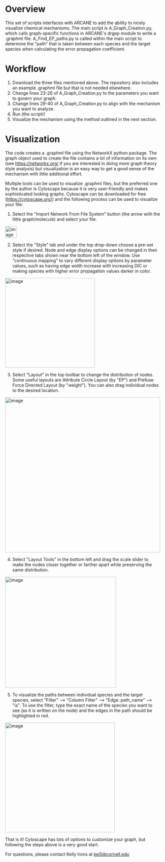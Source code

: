 # Overview

This set of scripts interfaces with ARCANE to add the ability to nicely visualize chemical mechanisms. The main script is A_Graph_Creation.py, which calls graph-specific functions in ARCANE's drgep module to write a .graphml file. A_Find_EP_paths.py is called within the main script to determine the "path" that is taken between each species and the target species when calculating the error propagation coefficient. 


# Workflow 

1. Download the three files mentioned above. The repository also includes an example .graphml file but that is not needed elsewhere.
2. Change lines 23-26 of A_Graph_Creation.py to the parameters you want to govern your graph.
3. Change lines 29-40 of A_Graph_Creation.py to align with the mechanism you want to analyze.
4. Run (the script)!
5. Visualize the mechanism using the method outlined in the next section.


# Visualization

The code creates a .graphml file using the NetworkX python package. The graph object used to create the file contains a lot of information on its own (see https://networkx.org/ if you are interested in doing more graph theory style analysis) but visualization is an easy way to get a good sense of the mechanism with little additional effort.

Multiple tools can be used to visualize .graphml files, but the preferred one by the author is Cytoscape because it is very user-friendly and makes sophisticated looking graphs. Cytoscape can be downloaded for free (https://cytoscape.org/) and the following process can be used to visualize your file:

1. Select the "Import Network From File System" button (the arrow with the little graph/molecule) and select your file.
<img width="38" alt="image" src="https://user-images.githubusercontent.com/79431051/159190727-006d8d06-0a73-4d62-b868-2319a71f0e91.png">

2. Select the "Style" tab and under the top drop-down choose a pre-set style if desired. Node and edge display options can be changed in their respective tabs shown near the bottom left of the window. Use "continuous mapping" to vary different display options by parameter values, such as having edge width increase with increasing DIC or making species with higher error propagation values darker in color.

<img width="291" alt="image" src="https://user-images.githubusercontent.com/79431051/159190788-863a0858-e159-4529-b16c-662b3b1a81a5.png">

3. Select "Layout" in the top toolbar to change the distribution of nodes. Some useful layouts are Attribute Circle Layout (by "EP") and Prefuse Force Directed Layout (by "weight"). You can also drag individual nodes to the desired location.

<img width="503" alt="image" src="https://user-images.githubusercontent.com/79431051/159190812-3c3eadea-4f3a-4d6a-8642-6d87c261a757.png">

4. Select "Layout Tools" in the bottom left and drag the scale slider to make the nodes closer together or farther apart while preserving the same distribution.

<img width="360" alt="image" src="https://user-images.githubusercontent.com/79431051/159190842-e3c53c1c-9552-46a1-af65-33ece4349104.png">

5. To visualize the paths between individual species and the target species, select "Filter" --> "Column Filter" --> "Edge: path_name" --> "is". To use the filter, type the exact name of the species you want to see (as it is written on the node) and the edges in the path should be highlighted in red.

<img width="356" alt="image" src="https://user-images.githubusercontent.com/79431051/159190749-648a2b2a-047e-4be8-a793-6b2f1ac08587.png">


That is it! Cytoscape has lots of options to customize your graph, but following the steps above is a very good start.

For questions, please contact Kelly Irons at kei5@cornell.edu
